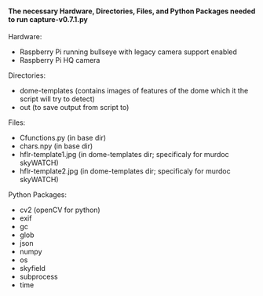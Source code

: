 #### The necessary Hardware, Directories, Files, and Python Packages needed to run capture-v0.7.1.py

Hardware:
- Raspberry Pi running bullseye with legacy camera support enabled
- Raspberry Pi HQ camera

Directories:
- dome-templates (contains images of features of the dome which it the script will try to detect)
- out (to save output from script to)

Files:
- Cfunctions.py (in base dir)
- chars.npy (in base dir)
- hflr-template1.jpg (in dome-templates dir; specificaly for murdoc skyWATCH)
- hflr-template2.jpg (in dome-templates dir; specificaly for murdoc skyWATCH)

Python Packages:
- cv2 (openCV for python)
- exif
- gc
- glob
- json
- numpy
- os
- skyfield
- subprocess
- time

